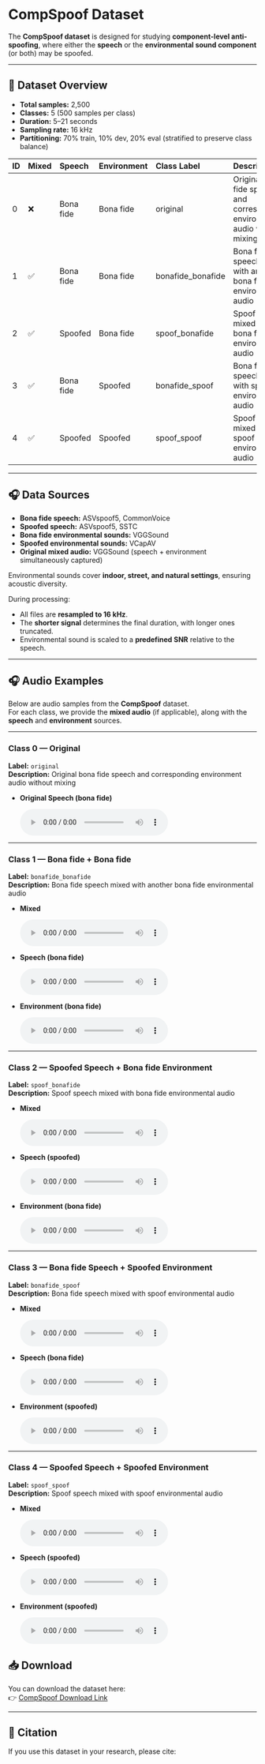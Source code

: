 # CompSpoof Dataset

The **CompSpoof dataset** is designed for studying **component-level anti-spoofing**, where either the **speech** or the **environmental sound component** (or both) may be spoofed.

***

## 📂 Dataset Overview

*   **Total samples:** 2,500
*   **Classes:** 5 (500 samples per class)
*   **Duration:** 5–21 seconds
*   **Sampling rate:** 16 kHz
*   **Partitioning:** 70% train, 10% dev, 20% eval (stratified to preserve class balance)

| ID | Mixed | Speech    | Environment | Class Label        | Description                                                                  |
| :- | :---- | :-------- | :---------- | :----------------- | :--------------------------------------------------------------------------- |
| 0  | ❌     | Bona fide | Bona fide   | original           | Original bona fide speech and corresponding environment audio without mixing |
| 1  | ✅     | Bona fide | Bona fide   | bonafide\_bonafide | Bona fide speech mixed with another bona fide environmental audio            |
| 2  | ✅     | Spoofed   | Bona fide   | spoof\_bonafide    | Spoof speech mixed with bona fide environmental audio                        |
| 3  | ✅     | Bona fide | Spoofed     | bonafide\_spoof    | Bona fide speech mixed with spoof environmental audio                        |
| 4  | ✅     | Spoofed   | Spoofed     | spoof\_spoof       | Spoof speech mixed with spoof environmental audio                            |

***

## 🎧 Data Sources

*   **Bona fide speech:** ASVspoof5, CommonVoice
*   **Spoofed speech:** ASVspoof5, SSTC
*   **Bona fide environmental sounds:** VGGSound
*   **Spoofed environmental sounds:** VCapAV
*   **Original mixed audio:** VGGSound (speech + environment simultaneously captured)

Environmental sounds cover **indoor, street, and natural settings**, ensuring acoustic diversity.

During processing:

*   All files are **resampled to 16 kHz**.
*   The **shorter signal** determines the final duration, with longer ones truncated.
*   Environmental sound is scaled to a **predefined SNR** relative to the speech.

***


## 🎧 Audio Examples

Below are audio samples from the **CompSpoof** dataset.  
For each class, we provide the **mixed audio** (if applicable), along with the **speech** and **environment** sources.  

---

### Class 0 — Original
**Label:** `original`  
**Description:** Original bona fide speech and corresponding environment audio without mixing  

- **Original Speech (bona fide)**
 
  <audio controls>
    <source src="audio_demo/class0/bonafide_0_259.mp3" type="audio/mpeg">
  </audio>
---

### Class 1 — Bona fide + Bona fide
**Label:** `bonafide_bonafide`  
**Description:** Bona fide speech mixed with another bona fide environmental audio  

- **Mixed**

  <audio controls>
    <source src="audio_demo/class1/bonafide_bonafide_0203.wav" type="audio/wav">
  </audio>
  
- **Speech (bona fide)**

  <audio controls>
    <source src="audio_demo/class1/T_0000155380.flac" type="audio/flac">
  </audio>
  
- **Environment (bona fide)**

  <audio controls>
    <source src="audio_demo/class1/-8S9TKWIOSc_30.mp3" type="audio/mpeg">
  </audio>

---

### Class 2 — Spoofed Speech + Bona fide Environment
**Label:** `spoof_bonafide`  
**Description:** Spoof speech mixed with bona fide environmental audio  

- **Mixed**
  
  <audio controls>
    <source src="audio_demo/class2/spoof_bonafide_0296.wav" type="audio/wav">
  </audio>
  
- **Speech (spoofed)**
  
  <audio controls>
    <source src="audio_demo/class2/T_0000087396.flac" type="audio/flac">
  </audio>
  
- **Environment (bona fide)**
  
  <audio controls>
    <source src="audio_demo/class2/-UjHThfWx_o_30.mp3" type="audio/mpeg">
  </audio>

---

### Class 3 — Bona fide Speech + Spoofed Environment
**Label:** `bonafide_spoof`  
**Description:** Bona fide speech mixed with spoof environmental audio  

- **Mixed**

  <audio controls>
    <source src="audio_demo/class3/bonafide_spoof_0096.wav" type="audio/wav">
  </audio>

- **Speech (bona fide)**

  <audio controls>
    <source src="audio_demo/class3/T_0000156775.flac" type="audio/flac">
  </audio>
  
- **Environment (spoofed)**
 
  <audio controls>
    <source src="audio_demo/class3/IvUXQLAqHz4_000971.wav" type="audio/wav">
  </audio>

---

### Class 4 — Spoofed Speech + Spoofed Environment
**Label:** `spoof_spoof`  
**Description:** Spoof speech mixed with spoof environmental audio  

- **Mixed**
 
  <audio controls>
    <source src="audio_demo/class4/spoof_spoof_0060.wav" type="audio/wav">
  </audio>
  
- **Speech (spoofed)**
  
  <audio controls>
    <source src="audio_demo/class4/T_0000142036.flac" type="audio/flac">
  </audio>
  
- **Environment (spoofed)**

  <audio controls>
    <source src="audio_demo/class4/nUs5SJyQPnM_000350.wav" type="audio/wav">
  </audio>

## 📥 Download

You can download the dataset here:\
👉 [CompSpoof Download Link](https://huggingface.co/datasets/XuepingZhang/CompSpoof)

***

## 🔖 Citation

If you use this dataset in your research, please cite:

```
```

